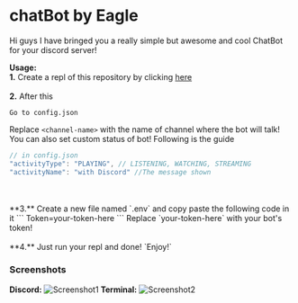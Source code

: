 # chatBot by Eagle

Hi guys I have bringed you a really simple but awesome and cool ChatBot for your discord server!

**Usage:** </br>
**1.** Create a repl of this repository by clicking [here](https://repl.it/github/EAGLE1309/chatBot)
</br>
</br>
**2.** After this
```
Go to config.json
```
Replace `<channel-name>` with the name of channel where the bot will talk!
</br>
You can also set custom status of bot! Following is the guide
```javascript
// in config.json
"activityType": "PLAYING", // LISTENING, WATCHING, STREAMING
"activityName": "with Discord" //The message shown
```
</br>
</br>
**3.** Create a new file named `.env` and copy paste the following code in it
```
Token=your-token-here
```
Replace `your-token-here` with your bot's token!
</br>
</br>
**4.** Just run your repl and done! `Enjoy!`

### Screenshots
**Discord:**
![Screenshot1](https://cdn.discordapp.com/attachments/846698526821449778/846698559969296424/Screenshot_2021-05-25-16-07-05-76_572064f74bd5f9fa804b05334aa4f912.jpg)
**Terminal:**
![Screenshot2](https://cdn.discordapp.com/attachments/846698526821449778/846698792245657610/Screenshot_2021-05-25-16-08-32-42_c30cd925e7b7f067eb8ca2fbf963a62c.jpg)
